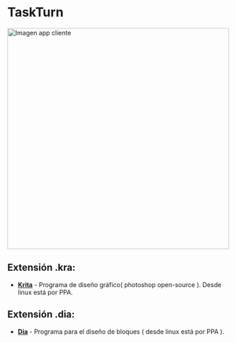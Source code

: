 # TaskTurn

<img src="https://raw.githubusercontent.com/victorgg1993/AskTurn/master/doc/img/app.png" alt="Imagen app cliente" width="500"/>

## Extensión .kra:
- __[Krita](https://krita.org/es/)__ - Programa de diseño gráfico( photoshop open-source ). Desde linux está por PPA.

## Extensión .dia:
- __[Dia](http://dia-installer.de/)__ - Programa para el diseño de bloques ( desde linux está por PPA ).
